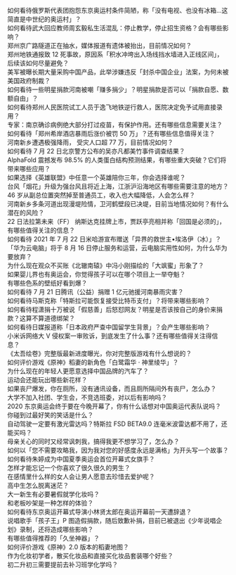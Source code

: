 如何看待俄罗斯代表团抱怨东京奥运村条件简陋，称「没有电视、也没有冰箱…这简直是中世纪的奥运村」？  
如何看待武大回应教师周玄毅私生活混乱：停止教学，停止招生资格？会有哪些影响？  
郑州京广路隧道正在抽水，媒体报道有遗体被抬出，目前情况如何？  
郑州地铁通报致 12 死事故，原因系「积水冲垮出入场线挡水墙进入正线区间」，后续该如何尽量避免？  
美军被曝长期大量采购中国产品，此举涉嫌违反「封杀中国企业」法案，为何未被美国政府制裁？  
如何看待一些明星捐款河南被嘲「赚多捐少」？明星捐款是否可以「捐款自愿、数额自由」？  
如何看待郑州人民医院试工人员于逸飞地铁逆行救人，医院决定免予试用直接录用？  
专家：南京确诊病例绝大部分打过疫苗，有保护作用。还有哪些信息需要关注？  
如何看待「郑州希岸酒店暴雨后涨价被罚 50 万」？还有哪些信息值得关注？  
河南新乡遭遇极强降雨， 受灾人口超 77 万，目前情况如何？  
如何看待 7 月 22 日北京警方公布的吴亦凡都美竹事件调查结果？  
AlphaFold 震撼发布 98.5% 的人类蛋白结构预测结果，有哪些重大突破？它们将带来哪些应用？  
如果选择《英雄联盟》中任意一个英雄陪你三年，你会选择谁呢？  
台风「烟花」升级为强台风且将近上海，江浙沪沿海地区有哪些需要注意的地方？  
46 岁从副总位置突然掉至普通员工，收入也大幅降低，人会怎么样？  
河南新乡多条河道出现漫堤险情，卫河鹤壁段已决堤，目前当地情况如何？有什么潜在的风险？  
22 日法拉第未来（FF） 纳斯达克挂牌上市，贾跃亭亮相并称「回国是必须的」，有哪些值得关注的信息？  
如何看待 2021 年 7 月 22 日米哈游宣布赠送「异界的救世主•埃洛伊（冰）」？  
「华为云电脑」将于 8 月 16 日停止服务和运营，云电脑实用性如何，为什么华为要放弃？  
为什么现在观众不买账《北辙南辕》中冯小刚描绘的「大飒蜜」形象了？  
如果婴儿界也有奥运会，你觉得孩子可以在哪个项目上一举夺魁？  
有哪些色系的壁纸好看到爆？  
如何看待 7 月 21 日腾讯（公益）捐赠 1 亿元驰援河南暴雨灾害？  
如何看待马斯克称「特斯拉可能恢复接受比特币支付」？将带来哪些影响？  
如何看待程潇捐十万被说「假慈善」后怒怼网友？明星是否该按自己的身价来捐款？这算不算道德绑架？  
如何看待日媒报道称「日本政府严查中国留学生背景」？会产生哪些影响？  
小米诉网络大 V 侵权案一审败诉，到底发生了什么事？还有哪些值得关注得信息？  
《太吾绘卷》完整版最新进度曝光，你对完整版游戏有什么想说的？  
如何评价游戏《原神》稻妻的新角色「白鹭霜华 · 神里绫华」？  
为什么现在的年轻人更愿意选择中国品牌的汽车了？  
运动会还能玩出哪些新花样？  
如果丧尸爆发，你在厕所，没有通讯设备，而且厕所隔间外有丧尸，怎么办？  
大学不加入社团、学生会，不竞选班委，对以后有影响吗？  
2020 东京奥运会终于要在今晚开幕了，你有什么话想对中国奥运代表队说吗？  
你碰到过最好笑的笑话是什么？  
自动驾驶一定要有激光雷达吗？特斯拉 FSD BETA9.0 连毫米波雷达都不用了，还能买吗？  
母亲关心的同时又经常讽刺我，搞得我更不想学习了，怎么办？  
如何以「您不需要攻略我，因为我对您的好感度永远是满格」为开头写一个故事？  
如何看待朱婷成为中国夏季奥运会首位开幕式女旗手？  
怎样才能忘记一个你喜欢了很久很久的男生？  
在感情里什么样的女人会让男人愿意去珍惜去爱护呢？  
高中生怎么脱离迷茫？  
大一新生有必要暑假就学化妆吗？  
和老板吵架是一种怎样的体验？  
如何看待东京奥运开幕式导演小林贤太郎在奥运开幕前一天遭辞退？  
说唱歌手「孩子王」P 图造假捐款，随后致歉补捐，目前已被退出《少年说唱企划》录制，还将造成哪些影响？  
有哪些值得推荐的「久坐神器」？  
如何评价游戏《原神》2.0 版本的稻妻地图？  
作为化妆初学者，散买化妆品和直接买化妆品套装哪个好些？  
初二升初三需要提前去补习班学化学吗？  

